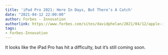 ```yaml
---
title: 'iPad Pro 2021: Here In Days, But There’s A Catch'
date: "2021-04-12 22:00:00"
author: Forbes - Innovation
authorlink: https://www.forbes.com/sites/davidphelan/2021/04/12/apple-ipad-pro-2021-here-in-days-but-theres-a-catch-release-date-short-supply/
tags:
- Forbes-Innovation
---
```

It looks like the iPad Pro has hit a difficulty, but it’s still coming soon.